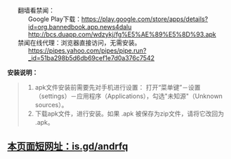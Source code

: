 <ul class="task-list">
<li>翻墙看禁闻：

<ul class="task-list">
<li>
Google Play下载：<a href="https://play.google.com/store/apps/details?id=org.bannedbook.app.news4dalu">https://play.google.com/store/apps/details?id=org.bannedbook.app.news4dalu</a> 
</li>
<li><a href="http://bcs.duapp.com/wdzykj/fg%E5%AE%89%E5%8D%93.apk">http://bcs.duapp.com/wdzykj/fg%E5%AE%89%E5%8D%93.apk</a></li>
</ul>
</li>

<li>禁闻在线代理：浏览器直接访问，无需安装。

<ul class="task-list">
<li><a href="https://pipes.yahoo.com/pipes/pipe.run?_id=51ba298b5d6db69cef1e7d0a376c7542">https://pipes.yahoo.com/pipes/pipe.run?_id=51ba298b5d6db69cef1e7d0a376c7542</a></li>
</ul>
</li>
</ul>

<p><strong>安装说明：</strong></p>

<blockquote>
<ol class="task-list">
<li>apk文件安装前需要先对手机进行设置： 打开“菜单键”－设置（settings）－应用程序（Applications），勾选"未知源"（Unknown sources）。</li>
<li>下载apk文件，进行安装。如果 .apk 被保存为zip文件，请将它改回为 .apk。</li>
</ol>
</blockquote>

<h2>
<a id="user-content-本页面短网址isgdandrfq" class="anchor" href="#%E6%9C%AC%E9%A1%B5%E9%9D%A2%E7%9F%AD%E7%BD%91%E5%9D%80isgdandrfq" aria-hidden="true"><span class="octicon octicon-link"></span></a><a href="http://is.gd/andrfq">本页面短网址：is.gd/andrfq</a>
</h2>